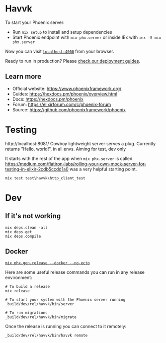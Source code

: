 # Havvk

To start your Phoenix server:

  * Run `mix setup` to install and setup dependencies
  * Start Phoenix endpoint with `mix phx.server` or inside IEx with `iex -S mix phx.server`

Now you can visit [`localhost:4000`](http://localhost:4000) from your browser.

Ready to run in production? Please [check our deployment guides](https://hexdocs.pm/phoenix/deployment.html).

## Learn more

  * Official website: https://www.phoenixframework.org/
  * Guides: https://hexdocs.pm/phoenix/overview.html
  * Docs: https://hexdocs.pm/phoenix
  * Forum: https://elixirforum.com/c/phoenix-forum
  * Source: https://github.com/phoenixframework/phoenix

# Testing

http://localhost:8081/
Cowboy lightweight server serves a plug. Currently returns "Hello, world!", in all envs.
Aiming for test, dev only

It starts with the rest of the app when `mix phx.server` is called.
https://medium.com/flatiron-labs/rolling-your-own-mock-server-for-testing-in-elixir-2cdb5ccdd1a0 was a very helpful starting point.

`mix test test\havvk\http_client_test`

# Dev

## If it's not working

```shell
mix deps.clean -all
mix deps.get
mix deps.compile
```

## Docker

[`mix phx.gen.release --docker --no-ecto`](https://hexdocs.pm/phoenix/Mix.Tasks.Phx.Gen.Release.html)

Here are some useful release commands you can run in any release environment:

    # To build a release
    mix release

    # To start your system with the Phoenix server running
    _build/dev/rel/havvk/bin/server

    # To run migrations
    _build/dev/rel/havvk/bin/migrate

Once the release is running you can connect to it remotely:

    _build/dev/rel/havvk/bin/havvk remote
